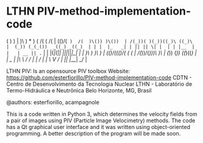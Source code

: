 # LTHN PIV-method-implementation-code


 (               )     )   |
 )\ )  *   )  ( /(  ( /(   |
(()/(` )  /(  )\()) )\())  |
 /(_))( )(_))((_)\ ((_)\   | 
(_)) (_(_())  _((_) _((_)  |
| |  |_   _| | || || \| |  |
| |__  | |   | __ || .` |  | 
|(___|(|_|   |_||_||_|\_|  |
                           | 
 )\ ) )\ )                 | 
(()/((()/( (   (           | 
 /(_))/(_)))\  )\          | 
(_)) (_)) ((_)((_)         |
| _ \|_ _|\ \ / /          | 
|  _/ | |  \ V /           |
|_|  |___|  \_/            |

LTHN PIV: Is an opensource PIV toolbox
Website: https://github.com/esterfiorillo/PIV-method-implementation-code
CDTN - Centro de Desenvolvimento da Tecnologia Nuclear
LTHN - Laboratório de Termo-Hidráulica e Neutrônica
Belo Horizonte, MG, Brasil

@authors: esterfiorillo, acampagnole 

This is a code written in Python 3, which determines the velocity fields from a pair of images using PIV (Particle Image Velocimetry) methods.
The code has a Qt graphical user interface and it was written using object-oriented programming. 
A better description of the program will be made soon.
